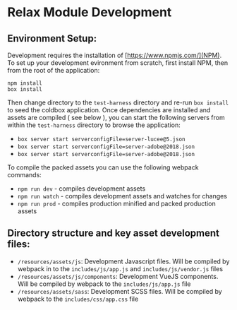 Relax Module Development
========================


Environment Setup:
-----------------

Development requires the installation of [https://www.npmjs.com/](NPM).  To set up your development evironment from scratch, first install NPM, then from the root of the application:

```
npm install
box install
```  

Then change directory to the `test-harness` directory and re-run `box install` to seed the coldbox application.  Once dependencies are installed and assets are compiled ( see below ), you can start the following servers from within the `test-harness` directory to browse the application:

- `box server start serverconfigFile=server-lucee@5.json`
- `box server start serverconfigFile=server-adobe@2018.json`
- `box server start serverconfigFile=server-adobe@2018.json`


To compile the packed assets you can use the following webpack commands:

- `npm run dev` - compiles development assets
- `npm run watch` - compiles development assets and watches for changes
- `npm run prod` - compiles production minified and packed production assets

Directory structure and key asset development files:
-------------------

- `/resources/assets/js`: Development Javascript files.  Will be compiled by webpack in to the `includes/js/app.js` and `includes/js/vendor.js` files
- `/resources/assets/js/components`: Development VueJS components.  Will be compiled by webpack to the `includes/js/app.js` file
- `/resources/assets/sass`: Development SCSS files.  Will be compiled by webpack to the  `includes/css/app.css` file

